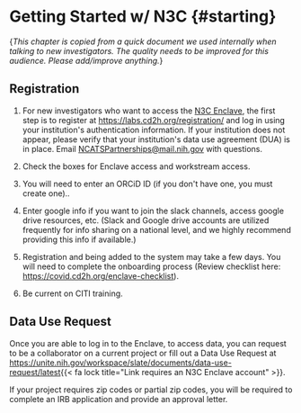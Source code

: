 Getting Started w/ N3C {#starting}
=============================================

{*This chapter is copied from a quick document we used internally when talking to new investigators.  The quality needs to be improved for this audience.  Please add/improve anything.*}

Registration
---------------------------------------------

1. For new investigators who want to access the [N3C Enclave](https://covid.cd2h.org/enclave), the first step is to register at <https://labs.cd2h.org/registration/> and log in using your institution's authentication information.  If your institution does not appear, please verify that your institution's data use agreement (DUA) is in place.  Email <NCATSPartnerships@mail.nih.gov> with questions.

1. Check the boxes for Enclave access and workstream access.

1. You will need to enter an ORCiD ID (if you don't have one, you must create one)..

1. Enter google info if you want to join the slack channels, access google drive resources, etc. (Slack and Google drive accounts are utilized frequently for info sharing on a national level, and we highly recommend providing this info if available.)

1. Registration and being added to the system may take a few days. You will need to complete the onboarding process (Review checklist here: <https://covid.cd2h.org/enclave-checklist>).

1. Be current on CITI training.

Data Use Request
---------------------------------------------

Once you are able to log in to the Enclave, to access data, you can request to be a collaborator on a current project or fill out a Data Use Request at <https://unite.nih.gov/workspace/slate/documents/data-use-request/latest>{{< fa lock title="Link requires an N3C Enclave account" >}}.

If your project requires zip codes or partial zip codes, you will be required to complete an IRB application and provide an approval letter.
